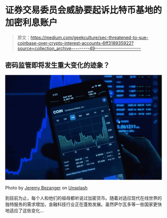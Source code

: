 # 证券交易委员会威胁要起诉比特币基地的加密利息账户

> 原文：<https://medium.com/geekculture/sec-threatened-to-sue-coinbase-over-crypto-interest-accounts-6ff318935922?source=collection_archive---------49----------------------->

## 密码监管即将发生重大变化的迹象？

![](img/9ccdb2f84399f9f2eecdb8f90fb24e88.png)

Photo by [Jeremy Bezanger](https://unsplash.com/@jeremybezanger?utm_source=medium&utm_medium=referral) on [Unsplash](https://unsplash.com?utm_source=medium&utm_medium=referral)

到目前为止，每个人和他们的祖母都听说过加密货币。随着对适应现代在线世界的独特服务的需求增加，金融科技行业正在蓬勃发展。虽然萨尔瓦多等一些国家更快地适应了这些变化…